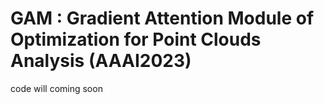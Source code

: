 # GAM : Gradient Attention Module of Optimization for Point Clouds Analysis (AAAI2023)

code will coming soon
